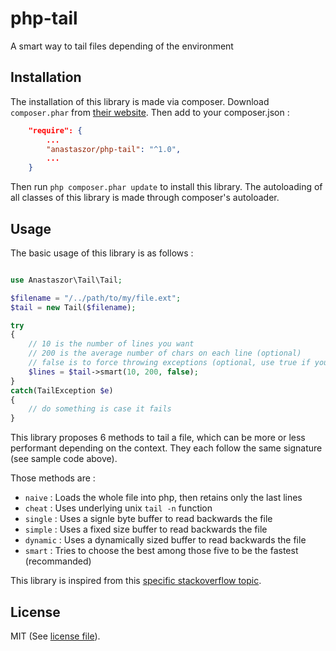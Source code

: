 # php-tail
A smart way to tail files depending of the environment

## Installation

The installation of this library is made via composer.
Download `composer.phar` from [their website](https://getcomposer.org/download/).
Then add to your composer.json :

```json
	"require": {
		...
		"anastaszor/php-tail": "^1.0",
		...
	}
```

Then run `php composer.phar update` to install this library.
The autoloading of all classes of this library is made through composer's autoloader.

## Usage

The basic usage of this library is as follows :

```php

use Anastaszor\Tail\Tail;

$filename = "/../path/to/my/file.ext";
$tail = new Tail($filename);

try
{
	// 10 is the number of lines you want
	// 200 is the average number of chars on each line (optional)
	// false is to force throwing exceptions (optional, use true if you want silent mode)
	$lines = $tail->smart(10, 200, false);
}
catch(TailException $e)
{
	// do something is case it fails
}

```

This library proposes 6 methods to tail a file, which can be more or less 
performant depending on the context. They each follow the same signature 
(see sample code above).

Those methods are :
- `naive` : Loads the whole file into php, then retains only the last lines
- `cheat` : Uses underlying unix `tail -n` function
- `single` : Uses a signle byte buffer to read backwards the file
- `simple` : Uses a fixed size buffer to read backwards the file
- `dynamic` : Uses a dynamically sized buffer to read backwards the file
- `smart` : Tries to choose the best among those five to be the fastest (recommanded)

This library is inspired from this [specific stackoverflow topic](http://stackoverflow.com/questions/15025875/what-is-the-best-way-in-php-to-read-last-lines-from-a-file/15025877).


## License
MIT (See [license file](LICENSE)).